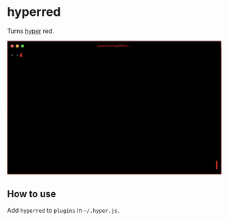 # hyperred

Turns [hyper](https://hyper.is/) red.

<img src="img/hyperred.png" width=500 />

## How to use

Add `hyperred` to `plugins` in `~/.hyper.js`.
